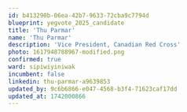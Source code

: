 ```yaml
---
id: b413290b-06ea-42b7-9633-72cba9c7794d
blueprint: yegvote_2025_candidate
title: 'Thu Parmar'
name: 'Thu Parmar'
description: 'Vice President, Canadian Red Cross'
photo: 1617948788967-modified.png
confirmed: true
ward: sipiwiyiniwak
incumbent: false
linkedin: thu-parmar-a9639853
updated_by: 9c6b6866-e047-4568-b3f4-71623caf17dd
updated_at: 1742000866
---
```

